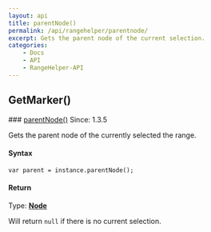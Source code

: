 ```yaml
---
layout: api
title: parentNode()
permalink: /api/rangehelper/parentnode/
excerpt: Gets the parent node of the current selection.
categories:
    - Docs
    - API
    - RangeHelper-API
---
```

## GetMarker()

<article class="api method" markdown="1">
### <a id="parentNode" href="#parentNode">parentNode()</a> <span class="since">Since: 1.3.5</span>

Gets the parent node of the currently selected the range.


#### Syntax

	var parent = instance.parentNode();


#### Return

Type: **[Node](/api/types/#node)** 

Will return `null` if there is no current selection.
</article>
